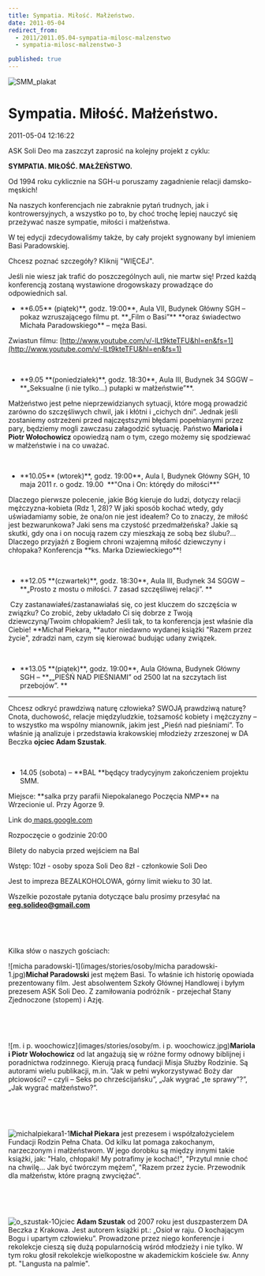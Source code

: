 ```yaml
---
title: Sympatia. Miłość. Małżeństwo.
date: 2011-05-04
redirect_from: 
  - 2011/2011.05.04-sympatia-milosc-malzenstwo
  - sympatia-milosc-malzenstwo-3

published: true
---
```



![SMM_plakat](images/stories/Plakaty-newsy/SMM_plakat.jpg)

# Sympatia. Miłość. Małżeństwo.

<time>2011-05-04 12:16:22</time>



ASK Soli Deo ma zaszczyt zaprosić na kolejny projekt z cyklu:

**SYMPATIA. MIŁOŚĆ. MAŁŻEŃSTWO.**

Od 1994 roku cyklicznie na SGH-u poruszamy zagadnienie relacji damsko-męskich!



Na naszych konferencjach nie zabraknie pytań trudnych, jak i kontrowersyjnych, a wszystko po to, by choć trochę lepiej nauczyć się przeżywać nasze sympatie, miłości i małżeństwa.
 


W tej edycji zdecydowaliśmy także, by cały projekt sygnowany byl imieniem Basi Paradowskiej.
 

Chcesz poznać szczegóły? Kliknij "WIĘCEJ".


<!--{{intro-break}}-->



Jeśli nie wiesz jak trafić do poszczególnych auli, nie martw się! Przed każdą konferencją zostaną wystawione drogowskazy prowadzące do odpowiednich sal.
  
<ul>
<li>**6.05** (piątek)**,      godz. 19:00**, Aula VII, Budynek Główny SGH – pokaz wzruszającego filmu pt. **„Film o Basi”** **oraz świadectwo Michała Paradowskiego** – męża Basi. </li>
</ul>

Zwiastun filmu: [http://www.youtube.com/v/-lLt9kteTFU&hl=en&fs=1](http://www.youtube.com/v/-lLt9kteTFU&hl=en&fs=1)


 

<ul>
<li>**9.05 **(poniedziałek)**,      godz. 18:30**, Aula III, Budynek 34 SGGW – **„Seksualne (i nie tylko…) pułapki w małżeństwie”**. </li>
</ul>

Małżeństwo jest pełne nieprzewidzianych sytuacji, które mogą prowadzić zarówno do szczęśliwych chwil, jak i kłótni i „cichych dni”. Jednak jeśli zostaniemy ostrzeżeni przed najczęstszymi błędami popełnianymi przez pary, będziemy mogli zawczasu załagodzić sytuację. Państwo **Mariola i Piotr Wołochowicz** opowiedzą nam o tym, czego możemy się spodziewać w małżeństwie i na co uważać.


 

<ul>
<li>**10.05** (wtorek)**,      godz. 19:00**, Aula I, Budynek Główny SGH, 10 maja 2011 r. o godz. 19.00  **"Ona i On: którędy do miłości**"</li>
</ul>
Dlaczego pierwsze polecenie, jakie Bóg kieruje do ludzi, dotyczy relacji  mężczyzna-kobieta (Rdz 1, 28)? W jaki sposób kochać wtedy, gdy  uświadamiamy sobie, że ona/on nie jest ideałem? Co to znaczy, że miłość  jest bezwarunkowa? Jaki sens ma czystość przedmałżeńska? Jakie są  skutki, gdy ona i on nocują razem czy mieszkają ze sobą bez ślubu?...  Dlaczego przyjaźń z Bogiem chroni wzajemną miłość dziewczyny i chłopaka? Konferencja **ks. Marka Dziewieckiego**!


 

<ul>
<li>**12.05 **(czwartek)**,      godz. 18:30**, Aula III, Budynek 34 SGGW – **„Prosto z mostu o miłości. 7 zasad szczęśliwej relacji”. **</li>
</ul>

 Czy zastanawiałeś/zastanawiałaś się, co jest kluczem do szczęścia w związku? Co zrobić, żeby układało Ci się dobrze z Twoją dziewczyną/Twoim chłopakiem? Jeśli tak, to ta konferencja jest właśnie dla Ciebie! **Michał Piekara, **autor niedawno wydanej książki "Razem przez życie", zdradzi nam, czym się kierować budując udany związek.


 

<ul>
<li>**13.05 **(piątek)**, godz. 19:00**, Aula Główna, Budynek Główny SGH – **„„PIEŚŃ NAD PIEŚNIAMI” od 2500 lat na szczytach list przebojów”. **</li>
</ul>

** **


Chcesz odkryć prawdziwą naturę człowieka? SWOJĄ prawdziwą naturę? Cnota, duchowość, relacje międzyludzkie, tożsamość kobiety i mężczyzny – to wszystko ma wspólny mianownik, jakim jest „Pieśń nad pieśniami”. To właśnie ją analizuje i przedstawia krakowskiej młodzieży zrzeszonej w DA Beczka **ojciec Adam Szustak**.


 

<ul>
<li>14.05 (sobota) – **BAL **będący tradycyjnym zakończeniem projektu SMM.</li>
</ul>
<ul>
</ul>
Miejsce: **salka przy parafii Niepokalanego Poczęcia NMP** na Wrzecionie ul. Przy Agorze 9.

Link do[ maps.google.com](http://maps.google.pl/maps?f=q&source=s_q&hl=pl&geocode=&q=Przy+Agorze+9,+Warszawa&aq=0&sll=49.826105,19.044693&sspn=0.014369,0.038581&ie=UTF8&hq=&hnear=Przy+Agorze+9,+Warszawa,+Mazowieckie&ll=52.290698,20.938418&spn=0.006812,0.01929&t=h&z=16)


Rozpoczęcie o godzinie 20:00


Bilety do nabycia przed wejściem na Bal

Wstęp: 10zł - osoby spoza Soli Deo
8zł - członkowie Soli Deo

Jest to impreza BEZALKOHOLOWA, górny limit wieku to 30 lat.


Wszelkie pozostałe pytania dotyczące balu prosimy przesyłać na ****eeg.solideo@gmail.com****


 


 


Kilka słów o naszych gościach:

![micha paradowski-1](images/stories/osoby/micha paradowski-1.jpg)**Michał Paradowski** jest mężem Basi. To właśnie ich historię opowiada prezentowany film. Jest absolwentem Szkoły Głównej Handlowej i byłym prezesem ASK Soli Deo. Z zamiłowania podróżnik - przejechał Stany Zjednoczone (stopem) i Azję.

<ul>
</ul>

 


 

![m. i p. woochowicz](images/stories/osoby/m. i p. woochowicz.jpg)**Mariola i Piotr Wołochowicz** od lat angażują się w różne formy odnowy biblijnej i poradnictwa rodzinnego. Kierują pracą fundacji Misja Służby Rodzinie. Są autorami wielu publikacji, m.in. “Jak w pełni wykorzystywać Boży dar płciowości? – czyli – Seks po chrześcijańsku”, „Jak wygrać „te sprawy”?”, „Jak wygrać małżeństwo?”.

<ul>
</ul>

 


 

![michalpiekara1-1](images/stories/osoby/michalpiekara1-1.jpg)**Michał Piekara** jest prezesem i współzałożycielem Fundacji Rodzin Pełna Chata. Od kilku lat pomaga zakochanym, narzeczonym i małżeństwom. W jego dorobku są między innymi takie książki, jak: "Halo, chłopaki! My potrafimy je kochać!", "Przytul mnie choć na chwilę... Jak być twórczym mężem", "Razem przez życie. Przewodnik dla małżeństw, które pragną zwyciężać".

<ul>
</ul>

 


 

![o_szustak-1](images/stories/osoby/o_szustak-1.jpg)Ojciec **Adam Szustak** od 2007 roku jest duszpasterzem DA Beczka z Krakowa. Jest autorem książki pt.: „Osioł w raju. O kochającym Bogu i upartym człowieku”. Prowadzone przez niego konferencje i rekolekcje cieszą się dużą popularnością wśród młodzieży i nie tylko. W tym roku głosił rekolekcje wielkopostne w akademickim kościele św. Anny pt. "Langusta na palmie".


 

<ul>
</ul>

<!--{{json:{"created_date":"2011-05-04 12:16:22","publish_down":"0000-00-00 00:00:00","id":"155"}}}-->